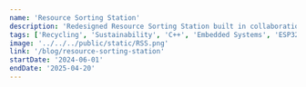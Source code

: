 ```yaml
---
name: 'Resource Sorting Station'
description: 'Redesigned Resource Sorting Station built in collaboration with Zero Waste NUS'
tags: ['Recycling', 'Sustainability', 'C++', 'Embedded Systems', 'ESP32', 'RPi', 'MQTT', 'Arduino IDE', 'Linux']
image: '../../../public/static/RSS.png'
link: '/blog/resource-sorting-station'
startDate: '2024-06-01'
endDate: '2025-04-20'
---
```


